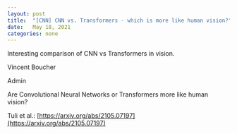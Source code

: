 ```yaml
---
layout: post
title:  "[CNN] CNN vs. Transformers - which is more like human vision?"
date:   May 18, 2021
categories: none
---
```


Interesting comparison of CNN vs Transformers in vision.

Vincent Boucher

Admin



Are Convolutional Neural Networks or Transformers more like human vision?

Tuli et al.: [https://arxiv.org/abs/2105.07197](https://arxiv.org/abs/2105.07197)



 

